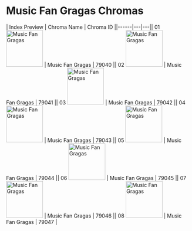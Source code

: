 # Music Fan Gragas Chromas

| Index  Preview | Chroma Name | Chroma ID ||------|---|---|| 01  <img src='https://raw.communitydragon.org/latest/plugins/rcp-be-lol-game-data/global/default/v1/champion-chroma-images/79/79040.png' alt='Music Fan Gragas' width='100'> | Music Fan Gragas | 79040 || 02  <img src='https://raw.communitydragon.org/latest/plugins/rcp-be-lol-game-data/global/default/v1/champion-chroma-images/79/79041.png' alt='Music Fan Gragas' width='100'> | Music Fan Gragas | 79041 || 03  <img src='https://raw.communitydragon.org/latest/plugins/rcp-be-lol-game-data/global/default/v1/champion-chroma-images/79/79042.png' alt='Music Fan Gragas' width='100'> | Music Fan Gragas | 79042 || 04  <img src='https://raw.communitydragon.org/latest/plugins/rcp-be-lol-game-data/global/default/v1/champion-chroma-images/79/79043.png' alt='Music Fan Gragas' width='100'> | Music Fan Gragas | 79043 || 05  <img src='https://raw.communitydragon.org/latest/plugins/rcp-be-lol-game-data/global/default/v1/champion-chroma-images/79/79044.png' alt='Music Fan Gragas' width='100'> | Music Fan Gragas | 79044 || 06  <img src='https://raw.communitydragon.org/latest/plugins/rcp-be-lol-game-data/global/default/v1/champion-chroma-images/79/79045.png' alt='Music Fan Gragas' width='100'> | Music Fan Gragas | 79045 || 07  <img src='https://raw.communitydragon.org/latest/plugins/rcp-be-lol-game-data/global/default/v1/champion-chroma-images/79/79046.png' alt='Music Fan Gragas' width='100'> | Music Fan Gragas | 79046 || 08  <img src='https://raw.communitydragon.org/latest/plugins/rcp-be-lol-game-data/global/default/v1/champion-chroma-images/79/79047.png' alt='Music Fan Gragas' width='100'> | Music Fan Gragas | 79047 |
